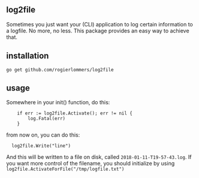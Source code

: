 ## log2file
Sometimes you just want your (CLI) application to log certain information to a logfile. No more, no less. This package provides an easy way to achieve that.

## installation
`go get github.com/rogierlommers/log2file`

## usage
Somewhere in your init() function, do this:

```
	if err := log2file.Activate(); err != nil {
		log.Fatal(err)
	}
```

from now on, you can do this:

```
  log2file.Write("line")
```

And this will be written to a file on disk, called `2018-01-11-T19-57-43.log`. If you want more control of the filename, you should initialize by using `log2file.ActivateForFile("/tmp/logfile.txt")`
